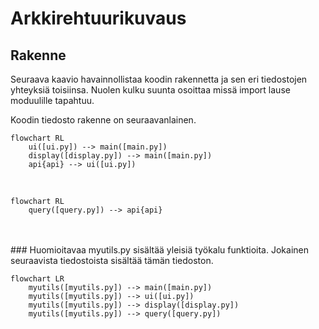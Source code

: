 # Arkkirehtuurikuvaus
## Rakenne
Seuraava kaavio havainnollistaa koodin rakennetta ja sen eri tiedostojen yhteyksiä toisiinsa. Nuolen kulku suunta osoittaa missä import lause moduulille tapahtuu.

Koodin tiedosto rakenne on seuraavanlainen.

```mermaid
flowchart RL
    ui([ui.py]) --> main([main.py])
    display([display.py]) --> main([main.py])
    api{api} --> ui([ui.py])
```
</br>

```mermaid
flowchart RL
    query([query.py]) --> api{api}
```

</br>
</br>
### Huomioitavaa
myutils.py sisältää yleisiä työkalu funktioita. Jokainen seuraavista tiedostoista sisältää tämän tiedoston.

```mermaid
flowchart LR
    myutils([myutils.py]) --> main([main.py])
    myutils([myutils.py]) --> ui([ui.py])
    myutils([myutils.py]) --> display([display.py])
    myutils([myutils.py]) --> query([query.py])
```